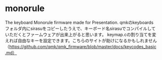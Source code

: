 # monorule
The keyboard Monorule firmware made for Presentation.
qmkのkeyboardsフォルダ内にsirasuをコピーしたうえで、キーボード名sirasuでコンパイルしていただくとファームウェアが出来上がると思います。
keymap.cの割り当てを変えれば自由なキーを設定できます。こちらのサイトが助けになるかもしれません（https://github.com/qmk/qmk_firmware/blob/master/docs/keycodes_basic.md）
